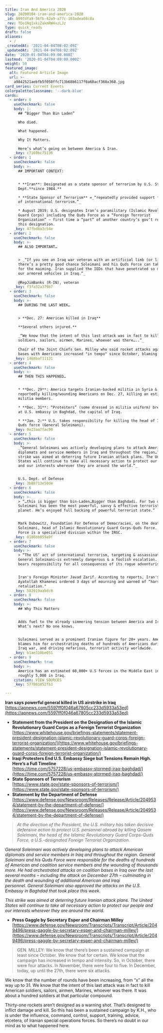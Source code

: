 ```yaml
---
title: Iran And America 2020
slug: 20200104-iran-and-america-2020
_id: 8997dfa9-56fb-42a9-a77c-103adea08c0a
_rev: TDo1Nq1xkiZakmRW4xzLJz
type: quick_reads
draft: false
aliases:
  - /
_createdAt: '2021-04-04T08:02:09Z'
_updatedAt: '2021-04-04T08:02:09Z'
date: '2020-01-04T04:09:00.000Z'
lastmod: '2020-01-04T04:09:00.000Z'
weight: 50
featured_image:
  alt: Featured Article Image
  url: >-
    a9842521aebfb5f050ffc713b68b6117f0a60acf360x360.jpg
card_series: Current Events
colorpaletteclassname: '--dark-blue'
cards:
  - order: 0
    useCheckmark: false
    body: |-
      ## “Bigger Than Bin Laden”

      Who died.

      What happened.

      Why It Matters.

      Here’s what’s going on between America & Iran.
    _key: c7169bc75136
  - order: 1
    useCheckmark: false
    body: >-
      ## IMPORTANT CONTEXT:


      * **Iran**: Designated as a state sponsor of terrorism by U.S. State
      Dept.**since 1984.**

      * **State Sponsor of Terrorism** =_“repeatedly provided support for acts
      of international terrorism.”_

      * August 2019: U.S. designates Iran’s paramilitary (Islamic Revolutionary
      Guard Corps) including the Quds Force as a “Foreign Terrorist
      Organization” – first time a “part” of another country’s gov’t received
      this designation.
    _key: 47fbd8a3c54e
  - order: 2
    useCheckmark: false
    body: >-
      ## ALSO IMPORTANT…


      > _“If you see an Iraq war veteran with an artificial limb (or limbs),
      there’s a pretty good chance Soleimani and his Quds Force can take credit
      for the maiming. Iran supplied the IEDs that have penetrated so many of
      our armored vehicles in Iraq.”_  
        
      @RepJimBanks (R-IN), veteran
    _key: f3fa32a379b7
  - order: 3
    useCheckmark: false
    body: >-
      ## DURING THE LAST WEEK…


      > **Dec. 27: American killed in Iraq**  

      **Several others injured.**  
        
      _“We know that the intent of this last attack was in fact to kill American
      soldiers, sailors, airmen, Marines, whoever was there…..”_  
        
      Chair of the Joint Chiefs Gen. Milley who said rocket attacks against
      bases with Americans increased "in tempo" since October, blaming Iran.
    _key: 1468baf11131
  - order: 4
    useCheckmark: false
    body: >-
      ## THEN THIS HAPPENED…


      * **Dec. 29**: America targets Iranian-backed militia in Syria & Iraq for
      reportedly killing/wounding Americans on Dec. 27, killing an estimated 25
      militia members.

      * **Dec. 31**: “Protesters” (some dressed in militia uniform) breach walls
      at U.S. embassy in Baghdad, the capital of Iraq.

      * **Jan. 2:** U.S. takes responsibility for killing the head of Iran’s
      Quds force (General Soleimani).
    _key: 0e23aa7fac99
  - order: 5
    useCheckmark: false
    body: >-
      _“General Soleimani was actively developing plans to attack American
      diplomats and service members in Iraq and throughout the region…This
      strike was aimed at deterring future Iranian attack plans. The United
      States will continue to take all necessary action to protect our people
      and our interests wherever they are around the world.”_


      U.S. Dept. of Defense
    _key: 3b88713e50d4
  - order: 6
    useCheckmark: false
    body: >-
      > “…this is bigger than bin-Laden…Bigger than Baghdadi. For two decades,
      Suleimani has been the most powerful, savvy & effective terrorist on the
      planet. He’s enjoyed full backing of powerful terrorist state.”


      Mark Dubowitz, Foundation For Defense of Democracies, on the death of Gen.
      Soleimani, head of Islamic Revolutionary Guard Corps-Quds Force. The Quds
      Force is a specialized division within the IRGC.
    _key: 0186bb059a9f
  - order: 7
    useCheckmark: false
    body: >-
      > “The US’ act of international terrorism, targeting & assassinating
      General Soleimani—is extremely dangerous & a foolish escalation. The US
      bears responsibility for all consequences of its rogue adventurism.”


      Iran's Foreign Minister Javad Zarif. According to reports, Iran's leader,
      Ayatollah Khamenei ordered 3 days of mourning and warned of “harsh
      retaliation."
    _key: 582019aabdc0
  - order: 8
    useCheckmark: false
    body: >-
      ## Why This Matters


      Adds fuel to the already simmering tension between America and Iran.
      What’s next? No one knows.


      Suleimani served as a prominent Iranian figure for 20+ years. America
      blames him for orchestrating deaths of hundreds of Americans during the
      Iraq war, and driving nefarious, terrorist activity worldwide.
    _key: b1ae310be051
  - order: 9
    useCheckmark: true
    body: >-
      America has an estimated 60,000+ U.S forces in the Middle East including
      roughly 5,000 in Iraq.
    citation: VIEW SOURCES
    _key: 577801852fb3

---
```

**Iran says powerful general killed in US airstrike in Iraq**  
[https://apnews.com/5597ff0f046a67805cc233d5933a53ed](https://apnews.com/5597ff0f046a67805cc233d5933a53ed)

* **Statement from the President on the Designation of the Islamic Revolutionary Guard Corps as a Foreign Terrorist Organization**  
[https://www.whitehouse.gov/briefings-statements/statement-president-designation-islamic-revolutionary-guard-corps-foreign-terrorist-organization/](https://www.whitehouse.gov/briefings-statements/statement-president-designation-islamic-revolutionary-guard-corps-foreign-terrorist-organization/)
* **Iraqi Protesters End U.S. Embassy Siege but Tensions Remain High. Here’s a Full Timeline**  
[https://time.com/5757228/us-embassy-stormed-iraq-baghdad/](https://time.com/5757228/us-embassy-stormed-iraq-baghdad/)
* **State Sponsors of Terrorism**  
[https://www.state.gov/state-sponsors-of-terrorism/](https://www.state.gov/state-sponsors-of-terrorism/)
* **Statement by the Department of Defense**  
[https://www.defense.gov/Newsroom/Releases/Release/Article/2049534/statement-by-the-department-of-defense/](https://www.defense.gov/Newsroom/Releases/Release/Article/2049534/statement-by-the-department-of-defense/)

> _At the direction of the President, the U.S. military has taken decisive defensive action to protect U.S. personnel abroad by killing Qasem Soleimani, the head of the Islamic Revolutionary Guard Corps-Quds Force, a U.S.-designated Foreign Terrorist Organization._  
  
  
  
_General Soleimani was actively developing plans to attack American diplomats and service members in Iraq and throughout the region. General Soleimani and his Quds Force were responsible for the deaths of hundreds of American and coalition service members and the wounding of thousands more. He had orchestrated attacks on coalition bases in Iraq over the last several months – including the attack on December 27th – culminating in the death and wounding of additional American and Iraqi personnel. General Soleimani also approved the attacks on the U.S. Embassy in Baghdad that took place this week._  
  
  
  
_This strike was aimed at deterring future Iranian attack plans. The United States will continue to take all necessary action to protect our people and our interests wherever they are around the world._

* **Press Gaggle by Secretary Esper and Chairman Milley**  
[https://www.defense.gov/Newsroom/Transcripts/Transcript/Article/2049496/press-gaggle-by-secretary-esper-and-chairman-milley/](https://www.defense.gov/Newsroom/Transcripts/Transcript/Article/2049496/press-gaggle-by-secretary-esper-and-chairman-milley/)

> GEN. MILLEY: We know that there’s been a sustained campaign at least since October. We know that for certain. We know that the campaign has increased in tempo and intensity. So, in October, there were four attacks. In November, there were four to five. In December, today, up until the 27th, there were six attacks.  
  
  
  
We know that the number of rounds have been increasing, from “x” all the way up to 31. We know that the intent of this last attack was in fact to kill American soldiers, sailors, airmen, Marines, whoever was there. It was about a hundred soldiers at that particular compound.  
  
  
  
Thirty-one rockets aren’t designed as a warning shot. That’s designed to inflict damage and kill. So this has been a sustained campaign by K.H., who is under the influence, command, control, support, training, advice, etcetera, of Iranian special operations forces. So there’s no doubt in our mind as to what happened here.
